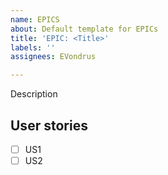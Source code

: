 ```yaml
---
name: EPICS
about: Default template for EPICs
title: 'EPIC: <Title>'
labels: ''
assignees: EVondrus

---
```


Description

## User stories

- [ ] US1
- [ ] US2
